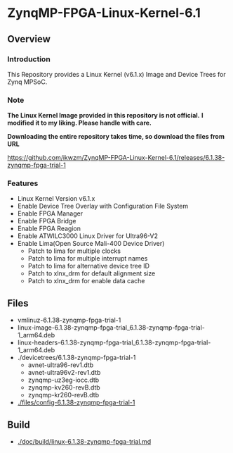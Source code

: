 ZynqMP-FPGA-Linux-Kernel-6.1
====================================================================================

Overview
------------------------------------------------------------------------------------

### Introduction

This Repository provides a Linux Kernel (v6.1.x) Image and Device Trees for Zynq MPSoC.

### Note

**The Linux Kernel Image provided in this repository is not official.**
**I modified it to my liking. Please handle with care.**

**Downloading the entire repository takes time, so download the files from URL**   

https://github.com/ikwzm/ZynqMP-FPGA-Linux-Kernel-6.1/releases/6.1.38-zynqmp-fpga-trial-1

### Features

  * Linux Kernel Version v6.1.x
  * Enable Device Tree Overlay with Configuration File System
  * Enable FPGA Manager
  * Enable FPGA Bridge
  * Enable FPGA Reagion
  * Enable ATWILC3000 Linux Driver for Ultra96-V2
  * Enable Lima(Open Source Mali-400 Device Driver)
    - Patch to lima for multiple clocks
    - Patch to lima for multiple interrupt names
    - Patch to lima for alternative device tree ID
    - Patch to xlnx_drm for default alignment size
    - Patch to xlnx_drm for enable data cache

Files
------------------------------------------------------------------------------------

* vmlinuz-6.1.38-zynqmp-fpga-trial-1
* linux-image-6.1.38-zynqmp-fpga-trial_6.1.38-zynqmp-fpga-trial-1_arm64.deb
* linux-headers-6.1.38-zynqmp-fpga-trial_6.1.38-zynqmp-fpga-trial-1_arm64.deb
* ./devicetrees/6.1.38-zynqmp-fpga-trial-1
  + avnet-ultra96-rev1.dtb
  + avnet-ultra96v2-rev1.dtb
  + zynqmp-uz3eg-iocc.dtb
  + zynqmp-kv260-revB.dtb
  + zynqmp-kr260-revB.dtb
* [./files/config-6.1.38-zynqmp-fpga-trial-1](./files/config-6.1.38-zynqmp-fpga-trial-1)

Build
------------------------------------------------------------------------------------

* [./doc/build/linux-6.1.38-zynqmp-fpga-trial.md](./doc/build/linux-6.1.38-zynqmp-fpga-trial.md)
